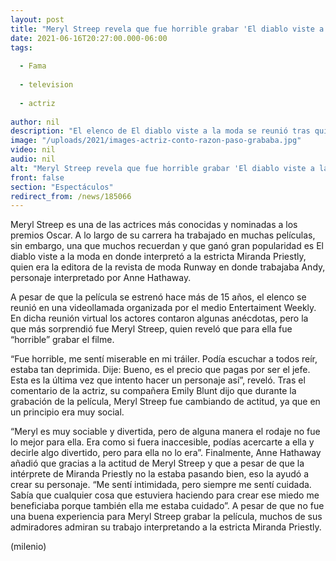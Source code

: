 ```yaml
---
layout: post
title: "Meryl Streep revela que fue horrible grabar 'El diablo viste a la moda'"
date: 2021-06-16T20:27:00.000-06:00
tags:
  
  - Fama
  
  - television
  
  - actriz
  
author: nil
description: "El elenco de El diablo viste a la moda se reunió tras quince años del estreno de la película y Meryl Streep hizo una revelación que nadie esperaba. "
image: "/uploads/2021/images-actriz-conto-razon-paso-grababa.jpg"
video: nil
audio: nil
alt: "Meryl Streep revela que fue horrible grabar 'El diablo viste a la moda'"
front: false
section: "Espectáculos"
redirect_from: /news/185066
---
```


Meryl Streep es una de las actrices más conocidas y nominadas a los premios Oscar. A lo largo de su carrera ha trabajado en muchas películas, sin embargo, una que muchos recuerdan y que ganó gran popularidad es El diablo viste a la moda en donde interpretó a la estricta Miranda Priestly, quien era la editora de la revista de moda Runway en donde trabajaba Andy, personaje interpretado por Anne Hathaway. 

A pesar de que la película se estrenó hace más de 15 años, el elenco se reunió en una videollamada organizada por el medio Entertaiment Weekly. En dicha reunión virtual los actores contaron algunas anécdotas, pero la que más sorprendió fue Meryl Streep, quien reveló que para ella fue “horrible” grabar el filme. 

“Fue horrible, me sentí miserable en mi tráiler. Podía escuchar a todos reír, estaba tan deprimida. Dije: Bueno, es el precio que pagas por ser el jefe. Esta es la última vez que intento hacer un personaje así”, reveló. Tras el comentario de la actriz, su compañera Emily Blunt dijo que durante la grabación de la película, Meryl Streep fue cambiando de actitud, ya que en un principio era muy social. 

“Meryl es muy sociable y divertida, pero de alguna manera el rodaje no fue lo mejor para ella. Era como si fuera inaccesible, podías acercarte a ella y decirle algo divertido, pero para ella no lo era”. Finalmente, Anne Hathaway añadió que gracias a la actitud de Meryl Streep y que a pesar de que la intérprete de Miranda Priestly no la estaba pasando bien, eso la ayudó a crear su personaje.
“Me sentí intimidada, pero siempre me sentí cuidada. Sabía que cualquier cosa que estuviera haciendo para crear ese miedo me beneficiaba porque también ella me estaba cuidado”. A pesar de que no fue una buena experiencia para Meryl Streep grabar la película, muchos de sus admiradores admiran su trabajo interpretando a la estricta Miranda Priestly. 

(milenio)
